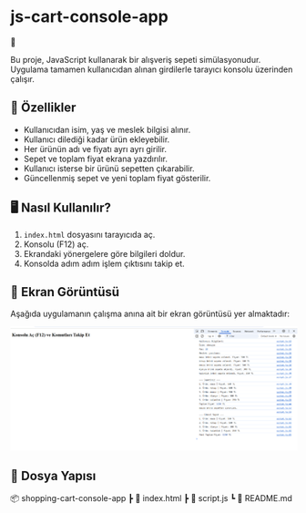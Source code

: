# js-cart-console-app
 🛒

Bu proje, JavaScript kullanarak bir alışveriş sepeti simülasyonudur. Uygulama tamamen kullanıcıdan alınan girdilerle tarayıcı konsolu üzerinden çalışır.

## 📌 Özellikler

- Kullanıcıdan isim, yaş ve meslek bilgisi alınır.
- Kullanıcı dilediği kadar ürün ekleyebilir.
- Her ürünün adı ve fiyatı ayrı ayrı girilir.
- Sepet ve toplam fiyat ekrana yazdırılır.
- Kullanıcı isterse bir ürünü sepetten çıkarabilir.
- Güncellenmiş sepet ve yeni toplam fiyat gösterilir.

## 🖥️ Nasıl Kullanılır?

1. `index.html` dosyasını tarayıcıda aç.
2. Konsolu (F12) aç.
3. Ekrandaki yönergelere göre bilgileri doldur.
4. Konsolda adım adım işlem çıktısını takip et.

## 🧪 Ekran Görüntüsü

Aşağıda uygulamanın çalışma anına ait bir ekran görüntüsü yer almaktadır:

![Console Output Screenshot](./screenshot.png)

## 📁 Dosya Yapısı
📦 shopping-cart-console-app
┣ 📄 index.html
┣ 📄 script.js
┗ 📄 README.md

